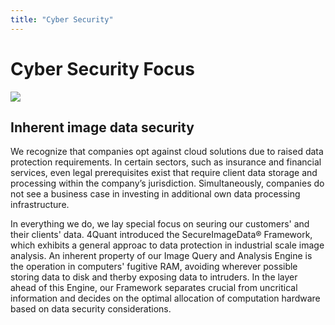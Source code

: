 ```yaml
---
title: "Cyber Security"
---
```


# Cyber Security Focus

![](http://ocean.eu.com/wp-content/uploads/2013/04/IT-security-lg.jpg)

## Inherent image data security

We recognize that companies opt against cloud solutions due to raised data protection requirements. In certain sectors, such as insurance and financial services, even legal prerequisites exist that require client data storage and processing within the company’s jurisdiction. Simultaneously, companies do not see a business case in investing in additional own data processing infrastructure.

In everything we do, we lay special focus on seuring our customers' and their clients' data. 4Quant introduced the SecureImageData® Framework, which exhibits a general approac to data protection in industrial scale image analysis. An inherent property of our Image Query and Analysis Engine is the operation in computers' fugitive RAM, avoiding wherever possible storing data to disk and therby exposing data to intruders. In the layer ahead of this Engine, our Framework separates crucial from uncritical information and decides on the optimal allocation of computation hardware based on data security considerations.